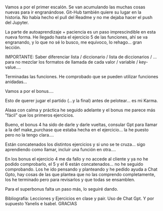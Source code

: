 Vamos a por el primer escalón.
Se van acumulando las muchas cosas nuevas para ir engranándose.
Git-Hub también quiere su lugar en la historia.
No había hecho el pull del Readme y no me dejaba hacer el push del Jupyter.

La parte de autoaprendizaje + paciencia es un paso imprescindible en esta nueva forma.
He llegado hasta el ejercicio 5 de las funciones, ahí se va engranando, y lo que no sé lo busco, me equivoco, lo rehago... gran lección.

IMPORTANTE: Saber diferenciar lista / diccionario / lista de diccionarios / ... para no mezclar los formatos de llamada de cada valor / variable / key-value....

Terminadas las funciones. He comprobado que se pueden utilizar funciones anidadas...

Vamos a por el bonus....

Esto de querer jugar el partido (...y la final) antes de pelotear... es mi Karma.

Alaaa con calma y práctica he seguido adelante y el bonus me parece más "fácil" que los primeros ejercicios.

Bueno, el bonus 4 ha sido de darle y darle vueltas, consular Gpt para llamar a la def make_purchase que estaba hecha en el ejercicio... la he puesto pero no la tengo clara.... 

Están concatenados los distintos ejercicios y si uno se te cruza... sigo aprendiendo como llamar, incluir una función en otra....

En los bonus el ejercicio 4 me da fallo y no accede al cliente y ya no he podido comprobarlo, el 5 y el 6 están concatenados... no he seguido comprobando. Los he ido pensando y planteando y he pedido ayuda a Chat Gpto, hay cosas de las que plantea que no las comprendo completamente, los he terminado pero para revisarlos y que todas se ensamblen.

Para el superbonus falta un paso más, lo seguiré dando.


Bibliografía: Lecciones y Ejercicios en clase y pair. Uso de Chat Gpt.
Y por supuesto Yanelis e Isabel. GRACIAS
